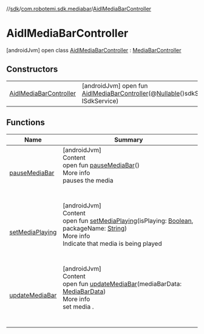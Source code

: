 //[sdk](../../../index.md)/[com.robotemi.sdk.mediabar](../index.md)/[AidlMediaBarController](index.md)



# AidlMediaBarController  
 [androidJvm] open class [AidlMediaBarController](index.md) : [MediaBarController](../-media-bar-controller/index.md)   


## Constructors  
  
| | |
|---|---|
| <a name="com.robotemi.sdk.mediabar/AidlMediaBarController/AidlMediaBarController/#ISdkService/PointingToDeclaration/"></a>[AidlMediaBarController](-aidl-media-bar-controller.md)| <a name="com.robotemi.sdk.mediabar/AidlMediaBarController/AidlMediaBarController/#ISdkService/PointingToDeclaration/"></a> [androidJvm] open fun [AidlMediaBarController](-aidl-media-bar-controller.md)(@[Nullable](https://developer.android.com/reference/kotlin/androidx/annotation/Nullable.html)()sdkService: ISdkService)   <br>|


## Functions  
  
|  Name |  Summary | 
|---|---|
| <a name="com.robotemi.sdk.mediabar/AidlMediaBarController/pauseMediaBar/#/PointingToDeclaration/"></a>[pauseMediaBar](pause-media-bar.md)| <a name="com.robotemi.sdk.mediabar/AidlMediaBarController/pauseMediaBar/#/PointingToDeclaration/"></a>[androidJvm]  <br>Content  <br>open fun [pauseMediaBar](pause-media-bar.md)()  <br>More info  <br>pauses the media  <br><br><br>|
| <a name="com.robotemi.sdk.mediabar/AidlMediaBarController/setMediaPlaying/#boolean#java.lang.String/PointingToDeclaration/"></a>[setMediaPlaying](set-media-playing.md)| <a name="com.robotemi.sdk.mediabar/AidlMediaBarController/setMediaPlaying/#boolean#java.lang.String/PointingToDeclaration/"></a>[androidJvm]  <br>Content  <br>open fun [setMediaPlaying](set-media-playing.md)(isPlaying: [Boolean](https://kotlinlang.org/api/latest/jvm/stdlib/kotlin/-boolean/index.html), packageName: [String](https://developer.android.com/reference/kotlin/java/lang/String.html))  <br>More info  <br>Indicate that media is being played  <br><br><br>|
| <a name="com.robotemi.sdk.mediabar/AidlMediaBarController/updateMediaBar/#com.robotemi.sdk.mediabar.MediaBarData/PointingToDeclaration/"></a>[updateMediaBar](update-media-bar.md)| <a name="com.robotemi.sdk.mediabar/AidlMediaBarController/updateMediaBar/#com.robotemi.sdk.mediabar.MediaBarData/PointingToDeclaration/"></a>[androidJvm]  <br>Content  <br>open fun [updateMediaBar](update-media-bar.md)(mediaBarData: [MediaBarData](../-media-bar-data/index.md))  <br>More info  <br>set media .  <br><br><br>|


